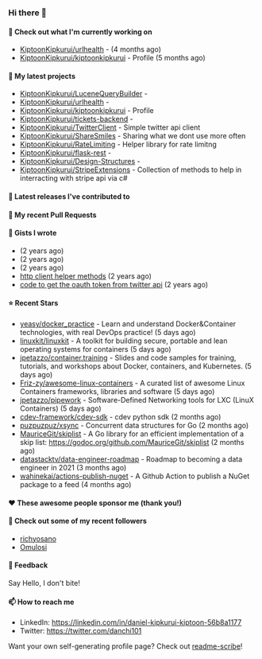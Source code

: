 
### Hi there 👋

#### 👷 Check out what I'm currently working on

- [KiptoonKipkurui/urlhealth](https://github.com/KiptoonKipkurui/urlhealth) -  (4 months ago)
- [KiptoonKipkurui/kiptoonkipkurui](https://github.com/KiptoonKipkurui/kiptoonkipkurui) - Profile (5 months ago)

#### 🌱 My latest projects

- [KiptoonKipkurui/LuceneQueryBuilder](https://github.com/KiptoonKipkurui/LuceneQueryBuilder) - 
- [KiptoonKipkurui/urlhealth](https://github.com/KiptoonKipkurui/urlhealth) - 
- [KiptoonKipkurui/kiptoonkipkurui](https://github.com/KiptoonKipkurui/kiptoonkipkurui) - Profile
- [KiptoonKipkurui/tickets-backend](https://github.com/KiptoonKipkurui/tickets-backend) - 
- [KiptoonKipkurui/TwitterClient](https://github.com/KiptoonKipkurui/TwitterClient) - Simple twitter api client
- [KiptoonKipkurui/ShareSmiles](https://github.com/KiptoonKipkurui/ShareSmiles) - Sharing what we dont use more often
- [KiptoonKipkurui/RateLimiting](https://github.com/KiptoonKipkurui/RateLimiting) - Helper library for rate limitng 
- [KiptoonKipkurui/flask-rest](https://github.com/KiptoonKipkurui/flask-rest) - 
- [KiptoonKipkurui/Design-Structures](https://github.com/KiptoonKipkurui/Design-Structures) - 
- [KiptoonKipkurui/StripeExtensions](https://github.com/KiptoonKipkurui/StripeExtensions) - Collection of methods to help in interracting with stripe api via c#

#### 🔭 Latest releases I've contributed to


#### 🔨 My recent Pull Requests



#### 📓 Gists I wrote

- [](https://gist.github.com/75f8e6859120ff76384203162ff71031) (2 years ago)
- [](https://gist.github.com/36d123dbcfae3aa16c9fa05d14b77e70) (2 years ago)
- [](https://gist.github.com/03aa6a9e4d1f6e83ffe6ce69bac8ade0) (2 years ago)
- [http client helper methods](https://gist.github.com/42b4af13921bcb86f7f2aa61d76dc5f3) (2 years ago)
- [code to get the oauth token from twitter api](https://gist.github.com/4f857e433d186cdd79501c0bd4bff8b9) (2 years ago)

#### ⭐ Recent Stars

- [yeasy/docker_practice](https://github.com/yeasy/docker_practice) - Learn and understand Docker&amp;Container technologies, with real DevOps practice! (5 days ago)
- [linuxkit/linuxkit](https://github.com/linuxkit/linuxkit) - A toolkit for building secure, portable and lean operating systems for containers (5 days ago)
- [jpetazzo/container.training](https://github.com/jpetazzo/container.training) - Slides and code samples for training, tutorials, and workshops about Docker, containers, and Kubernetes. (5 days ago)
- [Friz-zy/awesome-linux-containers](https://github.com/Friz-zy/awesome-linux-containers) - A curated list of awesome Linux Containers frameworks, libraries and software (5 days ago)
- [jpetazzo/pipework](https://github.com/jpetazzo/pipework) - Software-Defined Networking tools for LXC (LinuX Containers) (5 days ago)
- [cdev-framework/cdev-sdk](https://github.com/cdev-framework/cdev-sdk) - cdev python sdk (2 months ago)
- [puzpuzpuz/xsync](https://github.com/puzpuzpuz/xsync) - Concurrent data structures for Go (2 months ago)
- [MauriceGit/skiplist](https://github.com/MauriceGit/skiplist) - A Go library for an efficient implementation of a skip list: https://godoc.org/github.com/MauriceGit/skiplist (2 months ago)
- [datastacktv/data-engineer-roadmap](https://github.com/datastacktv/data-engineer-roadmap) - Roadmap to becoming a data engineer in 2021 (3 months ago)
- [wahinekai/actions-publish-nuget](https://github.com/wahinekai/actions-publish-nuget) - A Github Action to publish a NuGet package to a feed (4 months ago)

#### ❤️ These awesome people sponsor me (thank you!)


#### 👯 Check out some of my recent followers

- [richyosano](https://github.com/richyosano)
- [Omulosi](https://github.com/Omulosi)

#### 💬 Feedback

Say Hello, I don't bite!

#### 📫 How to reach me
- LinkedIn: https://linkedin.com/in/daniel-kipkurui-kiptoon-56b8a1177
- Twitter: https://twitter.com/danchi101


Want your own self-generating profile page? Check out [readme-scribe](https://github.com/muesli/readme-scribe)!

